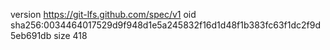 version https://git-lfs.github.com/spec/v1
oid sha256:0034464017529d9f948d1e5a245832f16d1d48f1b383fc63f1dc2f9d5eb691db
size 418
